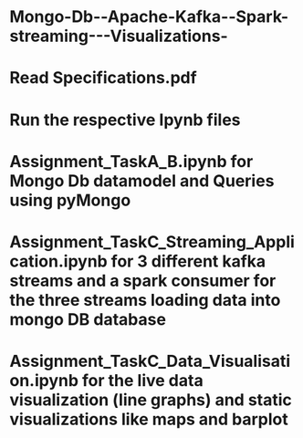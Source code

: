 # Mongo-Db--Apache-Kafka--Spark-streaming---Visualizations-
# Read Specifications.pdf
# Run the respective Ipynb files 
# Assignment_TaskA_B.ipynb for Mongo Db datamodel and Queries using pyMongo
# Assignment_TaskC_Streaming_Application.ipynb for 3 different kafka streams and a spark consumer for the three streams loading data into mongo DB database
# Assignment_TaskC_Data_Visualisation.ipynb for the live data visualization (line graphs) and static visualizations like maps and barplot
